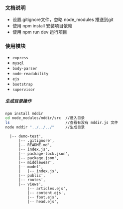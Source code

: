 ### 文档说明
- 设置.gitignore文件，忽略 node_modules 推送到git
- 使用 npm install 安装项目依赖
- 使用 npm run dev 运行项目

### 使用模块
- `express` 
-  `mysql`
-  `body-parser`
-  `node-readability`
-  `ejs`
-  `bootstrap`
-  `supervisor`
  
##### 生成目录操作
  ``` bash
  npm install mddir
  cd node_modules/mddir/src  //进入目录
  ls                         //查看有没有 mddir.js 文件
  node mddir "../../../"     //生成目录

  ```

```
  |-- demo-test',
      |-- .gitignore',
      |-- README.md',
      |-- index.js',
      |-- package-lock.json',
      |-- package.json',
      |-- middlewear',
      |-- model',
      |   |-- index.js',
      |-- public',
      |-- routes',
      |-- views',
          |-- articles.ejs',
          |-- content.ejs',
          |-- foot.ejs',
          |-- head.ejs',
  
  ```
